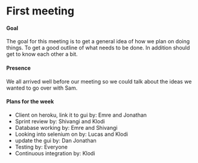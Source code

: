 # First meeting 

#### Goal

The goal for this meeting is to get a general idea of how we plan on doing things. To get a good outline
of what needs to be done. In addition should get to know each other a bit.


#### Presence 

We all arrived well before our meeting so we could talk about the ideas we wanted to go over 
with Sam.


#### Plans for the week

* Client on heroku, link it to gui by: Emre and Jonathan	
* Sprint review by: Shivangi and Klodi
* Database working by: Emre and Shivangi
* Looking into selenium on by: Lucas and Klodi
* update the gui by: Dan Jonathan
* Testing by: Everyone
* Continuous integration by: Klodi


